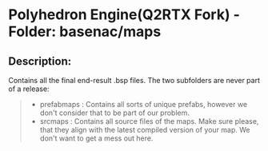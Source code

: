 # Polyhedron Engine(Q2RTX Fork) - Folder: basenac/maps

## Description:
Contains all the final end-result .bsp files. The two subfolders are never part of a release:

>* prefabmaps : Contains all sorts of unique prefabs, however we don't consider that to be part of our problem.
>* srcmaps : Contains all source files of the maps. Make sure please, that they align with the latest compiled version of your map. We don't want to get a mess out here.